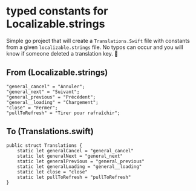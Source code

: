 # typed constants for Localizable.strings
Simple go project that will create a `Translations.Swift` file with constants from a given `localizable.strings` file. No typos can occur and you will know if someone deleted a translation key. 🥳

## From (Localizable.strings)
```
"general_cancel" = "Annuler";
"general_next" = "Suivant";
"general_previous" = "Précédent";
"general__loading" = "Chargement";
"close" = "Fermer";
"pullToRefresh" = "Tirer pour rafraîchir";
```
## To (Translations.swift)
```
public struct Translations {
	static let generalCancel = "general_cancel"
	static let generalNext = "general_next"
	static let generalPrevious = "general_previous"
	static let generalLoading = "general__loading"
	static let close = "close"
	static let pullToRefresh = "pullToRefresh"
}
```
